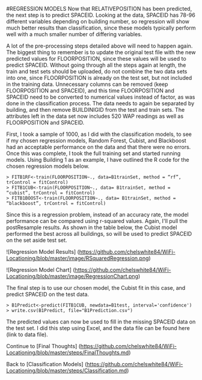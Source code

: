 #REGRESSION MODELS
Now that RELATIVEPOSITION has been predicted, the next step is to predict SPACEID. Looking at the data, SPACEID has 78-96 different variables depending on building number, so regression will show much better results than classification, since these models typically perform well with a much smaller number of differing variables. 

A lot of the pre-processing steps detailed above will need to happen again. The biggest thing to remember is to update the original test file with the new predicted values for FLOORPOSITION, since these values will be used to predict SPACEID. Without going through all the steps again at length, the train and test sets should be uploaded, do not combine the two data sets into one, since FLOORPOSITION is already on the test set, but not included in the training data. Unnecessary columns can be removed (keep FLOORPOSITION and SPACEID), and this time FLOORPOSITION and SPACEID need to be converted to numerical values instead of factor, as was done in the classification process. The data needs to again be separated by building, and then remove BUILDINIGID from the test and train sets. The attributes left in the data set now includes 520 WAP readings as well as FLOORPOSITION and SPACEID. 

First, I took a sample of 1000, as I did with the classification models, to see if my chosen regression models, Random Forest, Cubist, and Blackboost had an acceptable performance on the data and that there were no errors. Once this was complete, I took the full training set and started running models. Using Building 1 as an example, I have outlined the R code for the chosen regression models below. 
```
> FITB1RF<-train(FLOORPOSITION~., data=B1trainSet, method = “rf”, trControl = fitControl) 
> FITB1CUB<-train(FLOORPOSITION~., data= B1trainSet, method = “cubist”, trControl = fitControl) 
> FITB1BOOST<-train(FLOORPOSITION~., data= B1trainSet, method = “blackboost”, trControl = fitControl) 
```
Since this is a regression problem, instead of an accuracy rate, the model performance can be compared using r-squared values. Again, I'll pull the postResample results. As shown in the table below, the Cubist model performed the best across all buildings, so will be used to predict SPACEID on the set aside test set. 

![Regression Model Results] (https://github.com/chelswhite84/WiFi-Locationing/blob/master/image/RSquaredRegression.png)

![Regression Model Chart] (https://github.com/chelswhite84/WiFi-Locationing/blob/master/image/RegressionChart.png)

The final step is to use our chosen model, the Cubist fit in this case, and predict SPACEID on the test data. 
```
> B1Predict<-predict(FITB1CUB, newdata=B1test, interval='confidence')
> write.csv(B1Predict, file="B1Prediction.csv")
```
The predicted values can now be used to fill in the missing SPACEID data on the test set. I did this step using Excel, and the data file can be found here (link to data file). 

Continue to [Final Thoughts] (https://github.com/chelswhite84/WiFi-Locationing/blob/master/steps/FinalThoughts.md)

Back to [Classification Models] (https://github.com/chelswhite84/WiFi-Locationing/blob/master/steps/Classification.md)
